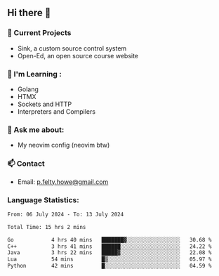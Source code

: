 ## Hi there 👋
### 🔭 Current Projects 
- Sink, a custom source control system
- Open-Ed, an open source course website

### 🌱 I'm Learning :
- Golang
- HTMX
- Sockets and HTTP
- Interpreters and Compilers

### 💬 Ask me about:
- My neovim config (neovim btw)

### 📫 Contact
- Email: p.felty.howe@gmail.com

### Language Statistics:

<!--START_SECTION:waka-->

```txt
From: 06 July 2024 - To: 13 July 2024

Total Time: 15 hrs 2 mins

Go            4 hrs 40 mins   ███████▓░░░░░░░░░░░░░░░░░   30.68 %
C++           3 hrs 41 mins   ██████░░░░░░░░░░░░░░░░░░░   24.22 %
Java          3 hrs 22 mins   █████▓░░░░░░░░░░░░░░░░░░░   22.08 %
Lua           54 mins         █▒░░░░░░░░░░░░░░░░░░░░░░░   05.97 %
Python        42 mins         █░░░░░░░░░░░░░░░░░░░░░░░░   04.59 %
```

<!--END_SECTION:waka-->


<!--
**peter-fh/peter-fh** is a ✨ _special_ ✨ repository because its `README.md` (this file) appears on your GitHub profile.

Here are some ideas to get you started:

- 🔭 I’m currently working on ...
- 🌱 I’m currently learning ...
- 👯 I’m looking to collaborate on ...
- 🤔 I’m looking for help with ...
- 💬 Ask me about ...
- 📫 How to reach me: ...
- 😄 Pronouns: ...
- ⚡ Fun fact: ...
-->
